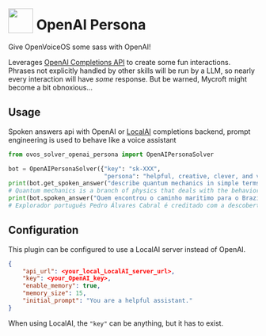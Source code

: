 # <img src='https://raw.githack.com/FortAwesome/Font-Awesome/master/svgs/solid/robot.svg' card_color='#40DBB0' width='50' height='50' style='vertical-align:bottom'/> OpenAI Persona

Give OpenVoiceOS some sass with OpenAI!

Leverages [OpenAI Completions API](https://platform.openai.com/docs/api-reference/completions/create) to create some fun interactions.  Phrases not explicitly handled by other skills will be run by a LLM, so nearly every interaction will have _some_ response.  But be warned, Mycroft might become a bit obnoxious...


## Usage

Spoken answers api with OpenAI or [LocalAI](https://github.com/go-skynet/LocalAI) completions backend, prompt engineering is used to behave like a voice assistant

```python
from ovos_solver_openai_persona import OpenAIPersonaSolver

bot = OpenAIPersonaSolver({"key": "sk-XXX",
                           "persona": "helpful, creative, clever, and very friendly"})
print(bot.get_spoken_answer("describe quantum mechanics in simple terms"))
# Quantum mechanics is a branch of physics that deals with the behavior of particles on a very small scale, such as atoms and subatomic particles. It explores the idea that particles can exist in multiple states at once and that their behavior is not predictable in the traditional sense.
print(bot.spoken_answer("Quem encontrou o caminho maritimo para o Brazil", {"lang": "pt-pt"}))
# Explorador português Pedro Álvares Cabral é creditado com a descoberta do Brasil em 1500

```

## Configuration

This plugin can be configured to use a LocalAI server instead of OpenAI.

```json
{
    "api_url": <your_local_LocalAI_server_url>,
    "key": <your_OpenAI_key>,
    "enable_memory": true,
    "memory_size": 15,
    "initial_prompt": "You are a helpful assistant."
}
```

When using LocalAI, the `"key"` can be anything, but it has to exist.
